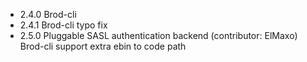 * 2.4.0 Brod-cli
* 2.4.1 Brod-cli typo fix
* 2.5.0 Pluggable SASL authentication backend (contributor: ElMaxo)
        Brod-cli support extra ebin to code path

